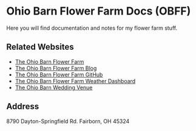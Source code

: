 # Ohio Barn Flower Farm Docs (OBFF)

Here you will find documentation and notes for my flower farm stuff.

## Related Websites

* [The Ohio Barn Flower Farm](https://ohiobarnflowerfarm.com)
* [The Ohio Barn Flower Farm Blog](https://ohiobarnflowerfarm.blogspot.com)
* [The Ohio Barn Flower Farm GitHub](https://github.com/ohiobarn/flowerfarm)
* [The Ohio Barn Flower Farm Weather Dashboard](https://dashboard.ambientweather.net/devices/public/33d9827491fc0d43acf09325c70bd2bb)
* [The Ohio Barn Wedding Venue ](https://www.theohiobarn.com)


## Address

8790 Dayton-Springfield Rd.
Fairborn, OH 45324

